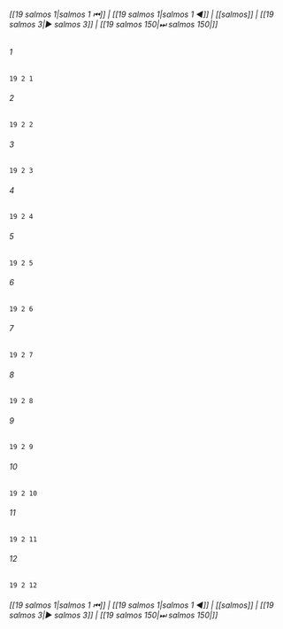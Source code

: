 
###### [[19 salmos 1|salmos 1 ⏮]] | [[19 salmos 1|salmos 1 ◀]] | [[salmos]] | [[19 salmos 3|▶ salmos 3]] | [[19 salmos 150|⏭ salmos 150|]]

###### 1
``` verse
19 2 1 
```
###### 2
``` verse
19 2 2 
```
###### 3
``` verse
19 2 3 
```
###### 4
``` verse
19 2 4 
```
###### 5
``` verse
19 2 5 
```
###### 6
``` verse
19 2 6 
```
###### 7
``` verse
19 2 7 
```
###### 8
``` verse
19 2 8 
```
###### 9
``` verse
19 2 9 
```
###### 10
``` verse
19 2 10 
```
###### 11
``` verse
19 2 11 
```
###### 12
``` verse
19 2 12 
```

###### [[19 salmos 1|salmos 1 ⏮]] | [[19 salmos 1|salmos 1 ◀]] | [[salmos]] | [[19 salmos 3|▶ salmos 3]] | [[19 salmos 150|⏭ salmos 150|]]

